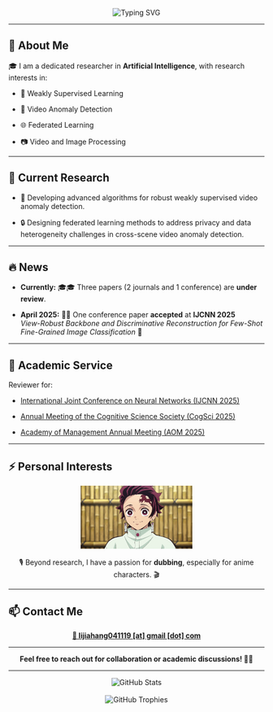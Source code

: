 <p align="center">
  <img src="https://readme-typing-svg.herokuapp.com?font=Fira+Code&size=28&duration=2500&pause=1000&color=00BFFF&center=true&vCenter=true&width=600&lines=Welcome+to+Jiahang+Li's+GitHub+%F0%9F%91%8B" alt="Typing SVG" />
</p>

---

## 🌟 About Me

🎓 I am a dedicated researcher in **Artificial Intelligence**, with research interests in:

- 🤖 Weakly Supervised Learning
  
- 🎥 Video Anomaly Detection
  
- 🌐 Federated Learning

- 📷 Video and Image Processing

---

## 🔭 Current Research

- 🚀 Developing advanced algorithms for robust weakly supervised video anomaly detection.
  
- 🔒 Designing federated learning methods to address privacy and data heterogeneity challenges in cross-scene video anomaly detection.

---

## 🔥 News

-  **Currently:** 🎓🎓 Three papers (2 journals and 1 conference) are **under review**.
  
-  **April 2025:** 🎉🎉 One conference paper **accepted** at **IJCNN 2025**  
   *View-Robust Backbone and Discriminative Reconstruction for Few-Shot Fine-Grained Image Classification* 🚀



---

## 🤝 Academic Service

Reviewer for:

- [International Joint Conference on Neural Networks (IJCNN 2025)](https://2025.ijcnn.org/)
  
- [Annual Meeting of the Cognitive Science Society (CogSci 2025)](https://cognitivesciencesociety.org/cogsci-2025/)
  
- [Academy of Management Annual Meeting (AOM 2025)](https://aom.org/events/annual-meeting)

---
## ⚡ Personal Interests

<p align="center">
  <img src="./fFVuesj2D4jeNa2_O5byD_1428.gif" width="220" alt="Tanjiro Kamado Dubbing" />
</p>

<p align="center">
  🎙️ Beyond research, I have a passion for <b>dubbing</b>, especially for anime characters. 🎬
</p>

---

## 📫 Contact Me

<p align="center">
  <a href="mailto:lijiahang041119@gmail.com">
    <b>📩 lijiahang041119 [at] gmail [dot] com</b>
  </a>
</p>

---

<p align="center">
  <b>Feel free to reach out for collaboration or academic discussions! 🚀💬</b>
</p>

---

<div align="center">
  <img src="https://github-readme-stats.vercel.app/api?username=rekkles2&locale=en&line_height=33&show_icons=true&hide=prs&theme=dracula&rank_icon=github" alt="GitHub Stats" />
  <br/><br/>
  <img src="https://github-profile-trophy.vercel.app/?username=rekkles2&theme=gruvbox&row=1&column=5&no-frame=true&no-bg=true" alt="GitHub Trophies" />
</div>

